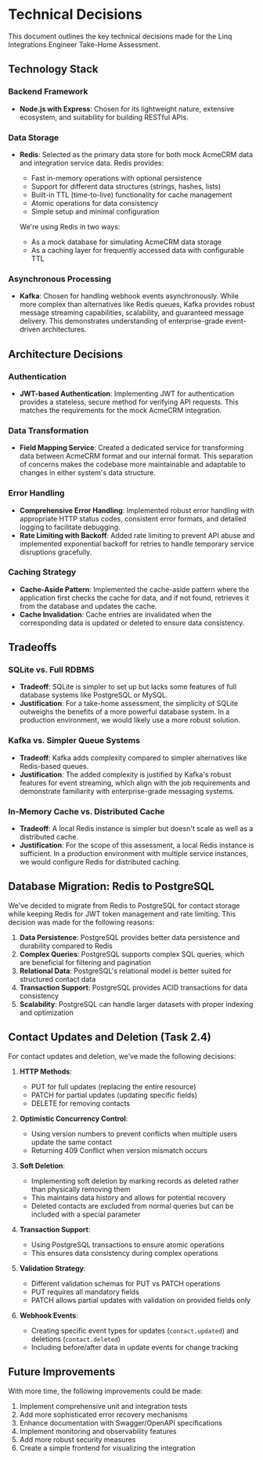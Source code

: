 # Technical Decisions

This document outlines the key technical decisions made for the Linq Integrations Engineer Take-Home Assessment.

## Technology Stack

### Backend Framework
- **Node.js with Express**: Chosen for its lightweight nature, extensive ecosystem, and suitability for building RESTful APIs.

### Data Storage
- **Redis**: Selected as the primary data store for both mock AcmeCRM data and integration service data. Redis provides:
  - Fast in-memory operations with optional persistence
  - Support for different data structures (strings, hashes, lists)
  - Built-in TTL (time-to-live) functionality for cache management
  - Atomic operations for data consistency
  - Simple setup and minimal configuration
  
  We're using Redis in two ways:
  - As a mock database for simulating AcmeCRM data storage
  - As a caching layer for frequently accessed data with configurable TTL

### Asynchronous Processing
- **Kafka**: Chosen for handling webhook events asynchronously. While more complex than alternatives like Redis queues, Kafka provides robust message streaming capabilities, scalability, and guaranteed message delivery. This demonstrates understanding of enterprise-grade event-driven architectures.

## Architecture Decisions

### Authentication
- **JWT-based Authentication**: Implementing JWT for authentication provides a stateless, secure method for verifying API requests. This matches the requirements for the mock AcmeCRM integration.

### Data Transformation
- **Field Mapping Service**: Created a dedicated service for transforming data between AcmeCRM format and our internal format. This separation of concerns makes the codebase more maintainable and adaptable to changes in either system's data structure.

### Error Handling
- **Comprehensive Error Handling**: Implemented robust error handling with appropriate HTTP status codes, consistent error formats, and detailed logging to facilitate debugging.
- **Rate Limiting with Backoff**: Added rate limiting to prevent API abuse and implemented exponential backoff for retries to handle temporary service disruptions gracefully.

### Caching Strategy
- **Cache-Aside Pattern**: Implemented the cache-aside pattern where the application first checks the cache for data, and if not found, retrieves it from the database and updates the cache.
- **Cache Invalidation**: Cache entries are invalidated when the corresponding data is updated or deleted to ensure data consistency.

## Tradeoffs

### SQLite vs. Full RDBMS
- **Tradeoff**: SQLite is simpler to set up but lacks some features of full database systems like PostgreSQL or MySQL.
- **Justification**: For a take-home assessment, the simplicity of SQLite outweighs the benefits of a more powerful database system. In a production environment, we would likely use a more robust solution.

### Kafka vs. Simpler Queue Systems
- **Tradeoff**: Kafka adds complexity compared to simpler alternatives like Redis-based queues.
- **Justification**: The added complexity is justified by Kafka's robust features for event streaming, which align with the job requirements and demonstrate familiarity with enterprise-grade messaging systems.

### In-Memory Cache vs. Distributed Cache
- **Tradeoff**: A local Redis instance is simpler but doesn't scale as well as a distributed cache.
- **Justification**: For the scope of this assessment, a local Redis instance is sufficient. In a production environment with multiple service instances, we would configure Redis for distributed caching.

## Database Migration: Redis to PostgreSQL

We've decided to migrate from Redis to PostgreSQL for contact storage while keeping Redis for JWT token management and rate limiting. This decision was made for the following reasons:

1. **Data Persistence**: PostgreSQL provides better data persistence and durability compared to Redis
2. **Complex Queries**: PostgreSQL supports complex SQL queries, which are beneficial for filtering and pagination
3. **Relational Data**: PostgreSQL's relational model is better suited for structured contact data
4. **Transaction Support**: PostgreSQL provides ACID transactions for data consistency
5. **Scalability**: PostgreSQL can handle larger datasets with proper indexing and optimization

## Contact Updates and Deletion (Task 2.4)

For contact updates and deletion, we've made the following decisions:

1. **HTTP Methods**: 
   - PUT for full updates (replacing the entire resource)
   - PATCH for partial updates (updating specific fields)
   - DELETE for removing contacts

2. **Optimistic Concurrency Control**: 
   - Using version numbers to prevent conflicts when multiple users update the same contact
   - Returning 409 Conflict when version mismatch occurs

3. **Soft Deletion**: 
   - Implementing soft deletion by marking records as deleted rather than physically removing them
   - This maintains data history and allows for potential recovery
   - Deleted contacts are excluded from normal queries but can be included with a special parameter

4. **Transaction Support**: 
   - Using PostgreSQL transactions to ensure atomic operations
   - This ensures data consistency during complex operations

5. **Validation Strategy**: 
   - Different validation schemas for PUT vs PATCH operations
   - PUT requires all mandatory fields
   - PATCH allows partial updates with validation on provided fields only

6. **Webhook Events**: 
   - Creating specific event types for updates (`contact.updated`) and deletions (`contact.deleted`)
   - Including before/after data in update events for change tracking

## Future Improvements

With more time, the following improvements could be made:

1. Implement comprehensive unit and integration tests
2. Add more sophisticated error recovery mechanisms
3. Enhance documentation with Swagger/OpenAPI specifications
4. Implement monitoring and observability features
5. Add more robust security measures
6. Create a simple frontend for visualizing the integration
